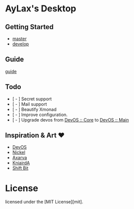 # AyLax's Desktop


## Getting Started
- [master](https://github.com/aylax/desktop.git) 
- [develop](https://github.com/aylax/desktop.git)


## Guide
[guide](https://devos.divnix.com/start)


## Todo
- [ - ] Secret support
- [ - ] Mail support
- [ - ] Beautify Xmonad
- [ - ] Improve configuration.
- [ - ] Upgrade devos from [DevOS :: Core](https://github.com/divnix/devos.git)
to [DevOS :: Main](https://github.com/divnix/devos.git)


## Inspiration & Art :heart:
- [DevOS](https://github.com/divnix/devos)
- [Nickel](https://github.com/tweag/nickel)
- [Axarva](https://github.com/Axarva/dotfiles-2.0)
- [KniairdA](https://github.com/KnairdA/nixos_home)
- [Shift Bit](https://github.com/ShifterBit/nixos-config-devos)


# License
licensed under the [MIT License][mit].

